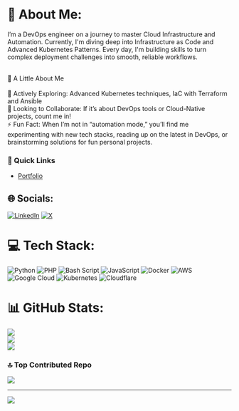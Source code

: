 # 💫 About Me:
I’m a DevOps engineer on a journey to master Cloud Infrastructure and Automation. Currently, I'm diving deep into Infrastructure as Code and Advanced Kubernetes Patterns. Every day, I'm building skills to turn complex deployment challenges into smooth, reliable workflows.

<br>🌟 A Little About Me<br><br> 🚀 Actively Exploring: Advanced Kubernetes techniques, IaC with Terraform and Ansible<br>    🤝 Looking to Collaborate: If it’s about DevOps tools or Cloud-Native projects, count me in!<br>    ⚡ Fun Fact: When I’m not in “automation mode,” you’ll find me experimenting with new tech stacks, reading up on the latest in DevOps, or brainstorming solutions for fun personal projects.<br>

### 🔗 Quick Links
- [Portfolio](https://mudassirali.vercel.app/)


## 🌐 Socials:
[![LinkedIn](https://img.shields.io/badge/LinkedIn-%230077B5.svg?logo=linkedin&logoColor=white)](https://linkedin.com/in/https://www.linkedin.com/in/mud2002) [![X](https://img.shields.io/badge/X-black.svg?logo=X&logoColor=white)](https://x.com/@al85527) 

# 💻 Tech Stack:
![Python](https://img.shields.io/badge/python-3670A0?style=for-the-badge&logo=python&logoColor=ffdd54) ![PHP](https://img.shields.io/badge/php-%23777BB4.svg?style=for-the-badge&logo=php&logoColor=white) ![Bash Script](https://img.shields.io/badge/bash_script-%23121011.svg?style=for-the-badge&logo=gnu-bash&logoColor=white) ![JavaScript](https://img.shields.io/badge/javascript-%23323330.svg?style=for-the-badge&logo=javascript&logoColor=%23F7DF1E) ![Docker](https://img.shields.io/badge/docker-%230db7ed.svg?style=for-the-badge&logo=docker&logoColor=white) ![AWS](https://img.shields.io/badge/AWS-%23FF9900.svg?style=for-the-badge&logo=amazon-aws&logoColor=white) ![Google Cloud](https://img.shields.io/badge/GoogleCloud-%234285F4.svg?style=for-the-badge&logo=google-cloud&logoColor=white) ![Kubernetes](https://img.shields.io/badge/kubernetes-%23326ce5.svg?style=for-the-badge&logo=kubernetes&logoColor=white) ![Cloudflare](https://img.shields.io/badge/Cloudflare-F38020?style=for-the-badge&logo=Cloudflare&logoColor=white)
# 📊 GitHub Stats:
![](https://github-readme-stats.vercel.app/api?username=mudas2002&theme=transparent&hide_border=true&include_all_commits=true&count_private=true)<br/>
![](https://github-readme-streak-stats.herokuapp.com/?user=mudas2002&theme=transparent&hide_border=true)<br/>
![](https://github-readme-stats.vercel.app/api/top-langs/?username=mudas2002&theme=transparent&hide_border=true&include_all_commits=true&count_private=true&layout=compact)

### 🔝 Top Contributed Repo
![](https://github-contributor-stats.vercel.app/api?username=mudas2002&limit=5&theme=transparent&combine_all_yearly_contributions=true)

---
[![](https://visitcount.itsvg.in/api?id=mudas2002&icon=1&color=3)](https://visitcount.itsvg.in)

<!-- Proudly created with GPRM ( https://gprm.itsvg.in ) -->





<!---
mudas2002/mudas2002 is a ✨ special ✨ repository because its `README.md` (this file) appears on your GitHub profile.
You can click the Preview link to take a look at your changes.
--->
